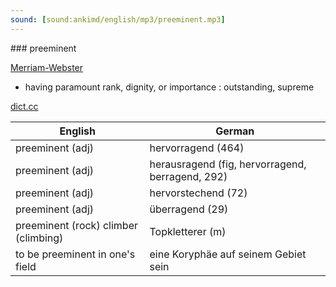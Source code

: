 ```yaml
---
sound: [sound:ankimd/english/mp3/preeminent.mp3]
---
```


\### preeminent

[Merriam-Webster](https://www.merriam-webster.com/dictionary/preeminent)

- having paramount rank, dignity, or importance : outstanding, supreme

[dict.cc](https://www.dict.cc/preeminent)

| English        | German       |
| -------------- | ------------ |
| preeminent (adj) | hervorragend (464) |
| preeminent (adj) | herausragend (fig, hervorragend, berragend, 292) |
| preeminent (adj) | hervorstechend (72) |
| preeminent (adj) | überragend (29) |
| preeminent (rock) climber (climbing) | Topkletterer (m) |
| to be preeminent in one's field | eine Koryphäe auf seinem Gebiet sein |
